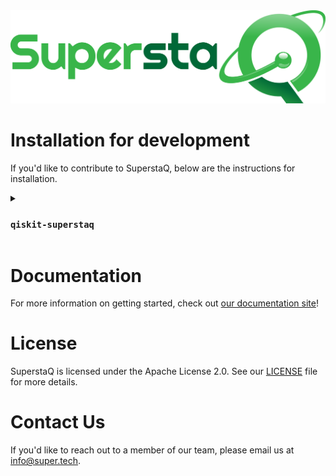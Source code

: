 <img src="./docs/source/_static/logos/SuperstaQ_SSa-R00a_Mil.png">

# Installation for development

If you'd like to contribute to SuperstaQ, below are the instructions for installation. 

<details>
<summary> <h3> <code>qiskit-superstaq</code> </h3> </summary>
  
  ```console
  git clone git@github.com:SupertechLabs/superstaq-client.git
  python3 -m venv venv_qiskit_superstaq
  source venv_qiskit_superstaq/bin/activate
  cd superstaq-client/qiskit-superstaq
  pip install qiskit-superstaq
  pip install .[dev]
  ```
</details>


# Documentation 

For more information on getting started, check out [our documentation site](https://docs-superstaq.readthedocs.io/)!

# License
SuperstaQ is licensed under the Apache License 2.0. See our [LICENSE](https://github.com/SupertechLabs/superstaq-client/blob/main/LICENSE) file for more details.

# Contact Us
If you'd like to reach out to a member of our team, please email us at info@super.tech.
